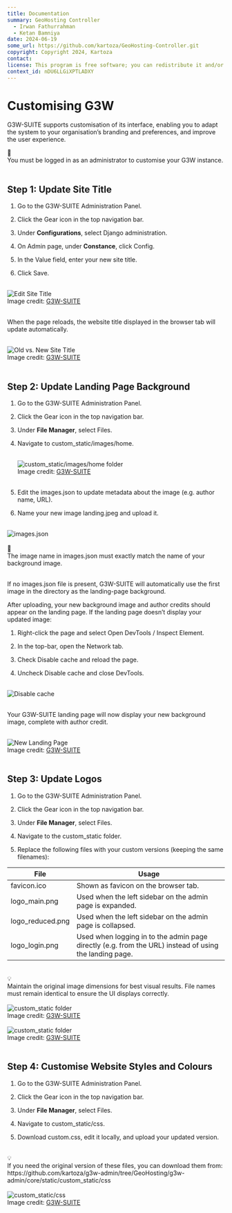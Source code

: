 ```yaml
---
title: Documentation
summary: GeoHosting Controller
  - Irwan Fathurrahman
  - Ketan Bamniya
date: 2024-06-19
some_url: https://github.com/kartoza/GeoHosting-Controller.git
copyright: Copyright 2024, Kartoza
contact:
license: This program is free software; you can redistribute it and/or modify it under the terms of the GNU Affero General Public License as published by the Free Software Foundation; either version 3 of the License, or (at your option) any later version.
context_id: nDU6LLGiXPTLADXY
---
```


# Customising G3W

G3W-SUITE supports customisation of its interface, enabling you to adapt the system to your organisation’s branding and preferences, and improve the user experience.

<div class="alert alert-note">
  <div class="alert-icon">📝</div>
  <div class="alert-text">
    You must be logged in as an administrator to customise your G3W instance.
  </div>
</div>

<br>

## Step 1: Update Site Title

1. Go to the G3W-SUITE <span class="ui-page-label">Administration Panel</span>.

2. Click the <span class="ui-generic-label">Gear</span> icon in the top navigation bar.

3. Under **Configurations**, select <span class="ui-generic-label">Django administration</span>.

4. On Admin page, under **Constance**, click <span class="ui-generic-label">Config</span>.

5. In the <span class="ui-filename">Value</span> field, enter your new site title.

6. Click <span class="ui-generic-label">Save</span>.

<br>

<div class="image-with-caption">
  <img src="../../img/g3w-img-50.png" alt="Edit Site Title">
  <div class="caption">
    Image credit: <a href="https://g3wsuite.it/en/g3w-suite-publish-qgis-projects/" target="_blank">G3W-SUITE</a>
  </div>
</div>

<br>

When the page reloads, the website title displayed in the browser tab will update automatically.

<br>

<div class="image-with-caption">
  <img src="../../img/g3w-img-51.png" alt="Old vs. New Site Title">
  <div class="caption">
    Image credit: <a href="https://g3wsuite.it/en/g3w-suite-publish-qgis-projects/" target="_blank">G3W-SUITE</a>
  </div>
</div>

<br>

## Step 2: Update Landing Page Background

1. Go to the G3W-SUITE <span class="ui-page-label">Administration Panel</span>.

2. Click the <span class="ui-generic-label">Gear</span> icon in the top navigation bar.

3. Under **File Manager**, select <span class="ui-generic-label">Files</span>.

4. Navigate to <span class="ui-filename">custom_static/images/home</span>.

    <br>

    <div class="image-with-caption">
    <img src="../../img/g3w-img-52.png" alt="custom_static/images/home folder">
    <div class="caption">
        Image credit: <a href="https://g3wsuite.it/en/g3w-suite-publish-qgis-projects/" target="_blank">G3W-SUITE</a>
    </div>
    </div>

    <br>

5. Edit the <span class="ui-filename">images.json</span> to update metadata about the image (e.g. author name, URL).

6. Name your new image <span class="ui-filename">landing.jpeg</span> and upload it.

<br>

<div class="image-with-caption">
<img src="../../img/g3w-img-53.png" alt="images.json">
</div>

<br>

<div class="alert alert-note">
  <div class="alert-icon">📝</div>
  <div class="alert-text">
    The image name in <span class="ui-filename">images.json</span> must exactly match the name of your background image.
  </div>
</div>

<br>

If no <span class="ui-filename">images.json</span> file is present, G3W-SUITE will automatically use the first image in the directory as the landing-page background.

After uploading, your new background image and author credits should appear on the landing page. If the landing page doesn’t display your updated image:

1. Right-click the page and select <span class="ui-generic-label">Open DevTools</span> / <span class="ui-generic-label">Inspect Element</span>.

2. In the top-bar, open the <span class="ui-generic-label">Network</span> tab.

3. Check <span class="ui-generic-label">Disable cache</span> and reload the page.

4. Uncheck <span class="ui-generic-label">Disable cache</span> and close DevTools.

<br>

<div class="image-with-caption">
  <img src="../../img/g3w-img-54.png" alt="Disable cache">
</div>

<br>

Your G3W-SUITE landing page will now display your new background image, complete with author credit.

<br>

<div class="image-with-caption">
  <img src="../../img/g3w-img-55.png" alt="New Landing Page">
  <div class="caption">
    Image credit: <a href="https://g3wsuite.it/en/g3w-suite-publish-qgis-projects/" target="_blank">G3W-SUITE</a>
  </div>
</div>

<br>

## Step 3: Update Logos

1. Go to the G3W-SUITE <span class="ui-page-label">Administration Panel</span>.

2. Click the <span class="ui-generic-label">Gear</span> icon in the top navigation bar.

3. Under **File Manager**, select <span class="ui-generic-label">Files</span>.

4. Navigate to the <span class="ui-filename">custom_static</span> folder.

5. Replace the following files with your custom versions (keeping the same filenames):

<table class="my-table-style">
  <thead>
    <tr>
      <th>File</th>
      <th>Usage</th>
    </tr>
  </thead>
  <tbody>
    <tr>
      <td>favicon.ico</td>
      <td>Shown as favicon on the browser tab.</td>
    </tr>
    <tr>
      <td>logo_main.png</td>
      <td>Used when the left sidebar on the admin page is expanded.</td>
    </tr>
    <tr>
      <td>logo_reduced.png</td>
      <td>Used when the left sidebar on the admin page is collapsed.</td>
    </tr>
    <tr>
      <td>logo_login.png</td>
      <td>Used when logging in to the admin page directly (e.g. from the URL) instead of using the landing page.</td>
    </tr>
  </tbody>
</table>

<br>

<div class="alert alert-hint">
  <div class="alert-icon">💡</div>
  <div class="alert-text">
    Maintain the original image dimensions for best visual results. File names must remain identical to ensure the UI displays correctly.
  </div>
</div>

<br>

<div class="image-with-caption">
  <img src="../../img/g3w-img-56.png" alt="custom_static folder">
  <div class="caption">
    Image credit: <a href="https://g3wsuite.it/en/g3w-suite-publish-qgis-projects/" target="_blank">G3W-SUITE</a>
  </div>
</div>

<br>

<div class="image-with-caption">
  <img src="../../img/g3w-img-57.png" alt="custom_static folder">
  <div class="caption">
    Image credit: <a href="https://g3wsuite.it/en/g3w-suite-publish-qgis-projects/" target="_blank">G3W-SUITE</a>
  </div>
</div>

<br>

## Step 4: Customise Website Styles and Colours

1. Go to the G3W-SUITE <span class="ui-page-label">Administration Panel</span>.

2. Click the <span class="ui-generic-label">Gear</span> icon in the top navigation bar.

3. Under **File Manager**, select <span class="ui-generic-label">Files</span>.

4. Navigate to <span class="ui-filename">custom_static/css</span>.

5. Download <span class="ui-filename">custom.css</span>, edit it locally, and upload your updated version.

<br>

<div class="alert alert-hint">
  <div class="alert-icon">💡</div>
  <div class="alert-text">
    If you need the original version of these files, you can download them from: https://github.com/kartoza/g3w-admin/tree/GeoHosting/g3w-admin/core/static/custom_static/css
  </div>
</div>

<br>

<div class="image-with-caption">
  <img src="../../img/g3w-img-58.png" alt="custom_static/css">
  <div class="caption">
    Image credit: <a href="https://g3wsuite.it/en/g3w-suite-publish-qgis-projects/" target="_blank">G3W-SUITE</a>
  </div>
</div>

<br>
